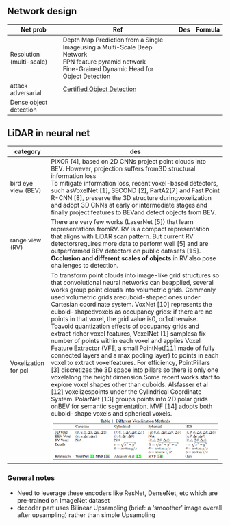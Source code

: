 <!-- CSS -->
<link rel="stylesheet" style="text/css" href="../styles.css">
<!--     -->

## Network design

| Net prob | Ref | Des | Formula |
| -- | -- | -- | -- |
| Resolution (multi-scale) | Depth Map Prediction from a Single Imageusing a Multi-Scale Deep Network <br/>FPN feature pyramid network <br/>Fine-Grained Dynamic Head for Object Detection<br/>| |
| attack adversarial | [ Certified Object Detection](https://proceedings.neurips.cc/paper/2020/file/0dd1bc593a91620daecf7723d2235624-Paper.pdf) | | |
| Dense object detection | | | |

## LiDAR in neural net
| category | des |
| -- | -- |
| bird eye view (BEV) | PIXOR [4], based on 2D CNNs project point clouds into BEV. However, projection suffers from3D structural information loss <br/> To mitigate information loss, recent voxel-based detectors, such asVoxelNet [1], SECOND [2], PartA2[7] and Fast Point R-CNN [8], preserve the 3D structure duringvoxelization and adopt 3D CNNs at early or intermediate stages and finally project features to BEVand detect objects from BEV.|
| range view (RV) | There are very few works (LaserNet [5]) that learn representations fromRV. RV is a compact representation that aligns with LiDAR scan pattern. But current RV detectorsrequires more data to perform well [5] and are outperformed BEV detectors on public datasets [15]. **Occlusion and different scales of objects** in RV also pose challenges to detection. |
| Voxelization for pcl | To transform point clouds into image-like grid structures so that convolutional neural networks can beapplied, several works group point clouds into volumetric grids. Commonly used volumetric grids arecuboid-shaped ones under Cartesian coordinate system. VoxNet [10] represents the cuboid-shapedvoxels as occupancy grids: if there are no points in that voxel, the grid value is0, or1otherwise. Toavoid quantization effects of occupancy grids and extract richer voxel features, VoxelNet [1] samplesa fix number of points within each voxel and applies Voxel Feature Extractor (VFE, a small PointNet[11] made of fully connected layers and a max pooling layer) to points in each voxel to extract voxelfeatures. For efficiency, PointPillars [3] discretizes the 3D space into pillars so there is only one voxelalong the height dimension.Some recent works start to explore voxel shapes other than cuboids. Alsfasser et al [12] voxelizespoints under the Cylindrical Coordinate System. PolarNet [13] groups points into 2D polar grids onBEV for semantic segmentation. MVF [14] adopts both cuboid-shape voxels and spherical voxels. <br/> ![](doc/voxel_method.png) |

### General notes
- Need to leverage these encoders like ResNet, DenseNet, etc which are pre-trained on ImageNet dataset
- decoder part uses Bilinear Upsampling (brief: a ‘smoother’ image overall after upsampling) rather than simple Upsampling